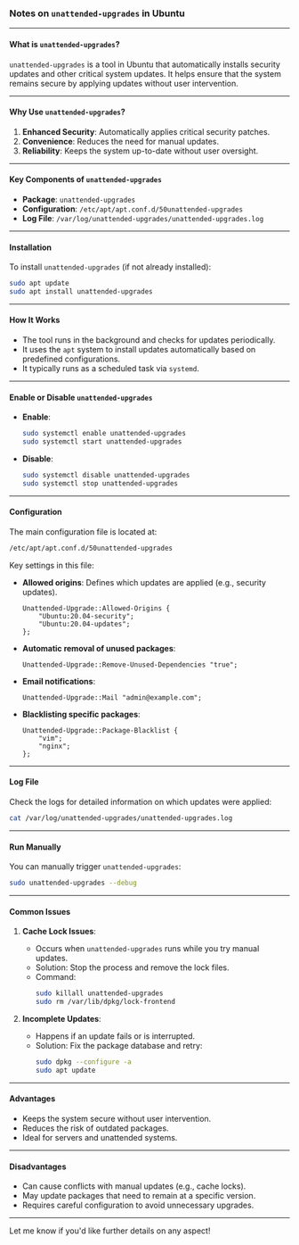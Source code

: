 ### **Notes on `unattended-upgrades` in Ubuntu**

---

#### **What is `unattended-upgrades`?**
`unattended-upgrades` is a tool in Ubuntu that automatically installs security updates and other critical system updates. It helps ensure that the system remains secure by applying updates without user intervention.

---

#### **Why Use `unattended-upgrades`?**
1. **Enhanced Security**: Automatically applies critical security patches.
2. **Convenience**: Reduces the need for manual updates.
3. **Reliability**: Keeps the system up-to-date without user oversight.

---

#### **Key Components of `unattended-upgrades`**
- **Package**: `unattended-upgrades`
- **Configuration**: `/etc/apt/apt.conf.d/50unattended-upgrades`
- **Log File**: `/var/log/unattended-upgrades/unattended-upgrades.log`

---

#### **Installation**
To install `unattended-upgrades` (if not already installed):
```bash
sudo apt update
sudo apt install unattended-upgrades
```

---

#### **How It Works**
- The tool runs in the background and checks for updates periodically.
- It uses the `apt` system to install updates automatically based on predefined configurations.
- It typically runs as a scheduled task via `systemd`.

---

#### **Enable or Disable `unattended-upgrades`**

- **Enable**:
  ```bash
  sudo systemctl enable unattended-upgrades
  sudo systemctl start unattended-upgrades
  ```

- **Disable**:
  ```bash
  sudo systemctl disable unattended-upgrades
  sudo systemctl stop unattended-upgrades
  ```

---

#### **Configuration**

The main configuration file is located at:
```bash
/etc/apt/apt.conf.d/50unattended-upgrades
```

Key settings in this file:
- **Allowed origins**: Defines which updates are applied (e.g., security updates).
  ```plaintext
  Unattended-Upgrade::Allowed-Origins {
      "Ubuntu:20.04-security";
      "Ubuntu:20.04-updates";
  };
  ```

- **Automatic removal of unused packages**:
  ```plaintext
  Unattended-Upgrade::Remove-Unused-Dependencies "true";
  ```

- **Email notifications**:
  ```plaintext
  Unattended-Upgrade::Mail "admin@example.com";
  ```

- **Blacklisting specific packages**:
  ```plaintext
  Unattended-Upgrade::Package-Blacklist {
      "vim";
      "nginx";
  };
  ```

---

#### **Log File**

Check the logs for detailed information on which updates were applied:
```bash
cat /var/log/unattended-upgrades/unattended-upgrades.log
```

---

#### **Run Manually**

You can manually trigger `unattended-upgrades`:
```bash
sudo unattended-upgrades --debug
```

---

#### **Common Issues**
1. **Cache Lock Issues**:
   - Occurs when `unattended-upgrades` runs while you try manual updates.
   - Solution: Stop the process and remove the lock files.
   - Command:
     ```bash
     sudo killall unattended-upgrades
     sudo rm /var/lib/dpkg/lock-frontend
     ```

2. **Incomplete Updates**:
   - Happens if an update fails or is interrupted.
   - Solution: Fix the package database and retry:
     ```bash
     sudo dpkg --configure -a
     sudo apt update
     ```

---

#### **Advantages**
- Keeps the system secure without user intervention.
- Reduces the risk of outdated packages.
- Ideal for servers and unattended systems.

---

#### **Disadvantages**
- Can cause conflicts with manual updates (e.g., cache locks).
- May update packages that need to remain at a specific version.
- Requires careful configuration to avoid unnecessary upgrades.

---

Let me know if you'd like further details on any aspect!
